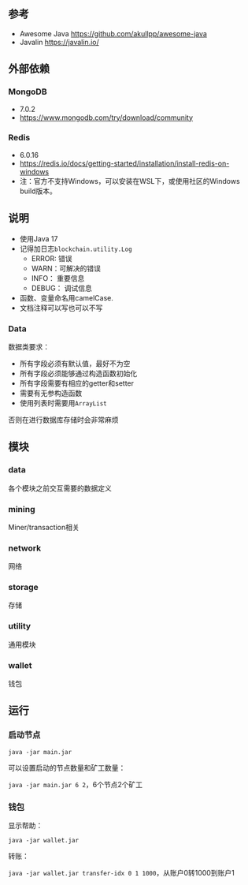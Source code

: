 
## 参考

- Awesome Java
  https://github.com/akullpp/awesome-java
- Javalin
  https://javalin.io/

## 外部依赖

### MongoDB

- 7.0.2
- https://www.mongodb.com/try/download/community

### Redis

- 6.0.16
- https://redis.io/docs/getting-started/installation/install-redis-on-windows
- 注：官方不支持Windows，可以安装在WSL下，或使用社区的Windows build版本。

## 说明

- 使用Java 17
- 记得加日志`blockchain.utility.Log`
  - ERROR: 错误
  - WARN：可解决的错误
  - INFO： 重要信息
  - DEBUG： 调试信息
- 函数、变量命名用camelCase.
- 文档注释可以写也可以不写

### Data

数据类要求：
- 所有字段必须有默认值，最好不为空
- 所有字段必须能够通过构造函数初始化
- 所有字段需要有相应的getter和setter
- 需要有无参构造函数
- 使用列表时需要用`ArrayList`

否则在进行数据库存储时会非常麻烦

## 模块

### data

各个模块之前交互需要的数据定义

### mining

Miner/transaction相关

### network

网络

### storage

存储

### utility

通用模块

### wallet

钱包


## 运行

### 启动节点

`java -jar main.jar`

可以设置启动的节点数量和矿工数量：

`java -jar main.jar 6 2`，6个节点2个矿工

### 钱包

显示帮助：

`java -jar wallet.jar`

转账：

`java -jar wallet.jar transfer-idx 0 1 1000`，从账户0转1000到账户1

